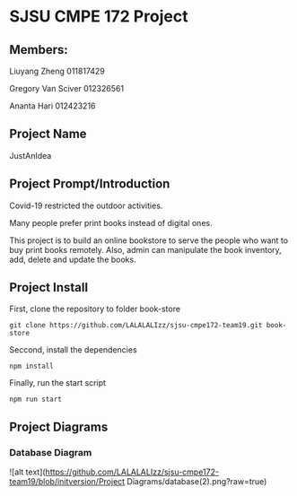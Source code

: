 # SJSU CMPE 172 Project


## Members:

Liuyang Zheng <Vincent> 011817429

Gregory Van Sciver 012326561

Ananta Hari 012423216

## Project Name

JustAnIdea <Online Bookstore>

## Project Prompt/Introduction

Covid-19 restricted the outdoor activities.

Many people prefer print books instead of digital ones.

This project is to build an online bookstore to serve the people who want to buy print books remotely.
Also, admin can manipulate the book inventory, add, delete and update the books.

## Project Install

First, clone the repository to folder book-store
``` Commandline
git clone https://github.com/LALALALIzz/sjsu-cmpe172-team19.git book-store
```
Seccond, install the dependencies
```Commandline
npm install
```
Finally, run the start script
```Commandline
npm run start
```
## Project Diagrams
### Database Diagram
![alt text](https://github.com/LALALALIzz/sjsu-cmpe172-team19/blob/initversion/Project Diagrams/database(2).png?raw=true)

